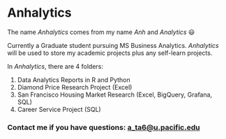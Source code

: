 # Anhalytics
The name _Anhalytics_ comes from my name _Anh_ and _Analytics_ :smiley:

Currently a Graduate student pursuing MS Business Analytics. _Anhalytics_ will be used to store my academic projects plus any self-learn projects.

In _Anhalytics_, there are 4 folders:
1. Data Analytics Reports in R and Python
2. Diamond Price Research Project (Excel)
3. San Francisco Housing Market Research (Excel, BigQuery, Grafana, SQL)
4. Career Service Project (SQL)
 
### Contact me if you have questions: a_ta6@u.pacific.edu
